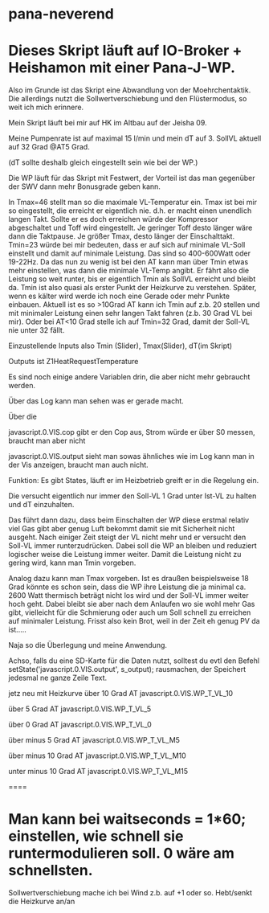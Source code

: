 # pana-neverend

Dieses Skript läuft auf IO-Broker + Heishamon mit einer Pana-J-WP.
=====
Also im Grunde ist das Skript eine Abwandlung von der Moehrchentaktik. Die allerdings nutzt die Sollwertverschiebung und den Flüstermodus, so weit ich mich erinnere.



Mein Skript läuft bei mir auf HK im Altbau auf der Jeisha 09.

Meine Pumpenrate ist auf maximal 15 l/min und mein dT auf 3. SollVL aktuell auf 32 Grad @AT5 Grad.

(dT sollte deshalb gleich eingestellt sein wie bei der WP.)

Die WP läuft für das Skript mit Festwert, der Vorteil ist das man gegenüber der SWV dann mehr Bonusgrade geben kann.

In Tmax=46 stellt man so die maximale VL-Temperatur ein. Tmax ist bei mir so eingestellt, die erreicht er eigentlich nie. d.h. er macht einen unendlich langen Takt. Sollte er es doch erreichen würde der Kompressor abgeschaltet und Toff wird eingestellt. Je geringer Toff desto länger wäre dann die Taktpause. Je größer Tmax, desto länger der Einschalttakt. Tmin=23 würde bei mir bedeuten, dass er auf sich auf minimale VL-Soll einstellt und damit auf minimale Leistung. Das sind so 400-600Watt oder 19-22Hz. Da das nun zu wenig ist bei den AT kann man über Tmin etwas mehr einstellen, was dann die minimale VL-Temp angibt. Er fährt also die Leistung so weit runter, bis er eigentlich Tmin als SollVL erreicht und bleibt da. Tmin ist also quasi als erster Punkt der Heizkurve zu verstehen. Später, wenn es kälter wird werde ich noch eine Gerade oder mehr Punkte einbauen. Aktuell ist es so >10Grad AT kann ich Tmin auf z.b. 20 stellen und mit minimaler Leistung einen sehr langen Takt fahren (z.b. 30 Grad VL bei mir). Oder bei AT<10 Grad stelle ich auf Tmin=32 Grad, damit der Soll-VL nie unter 32 fällt.



Einzustellende Inputs also Tmin (Slider), Tmax(Slider), dT(im Skript)

Outputs ist Z1HeatRequestTemperature



Es sind noch einige andere Variablen drin, die aber nicht mehr gebraucht werden.

Über das Log kann man sehen was er gerade macht.

Über die

javascript.0.VIS.cop gibt er den Cop aus, Strom würde er über S0 messen, braucht man aber nicht

javascript.0.VIS.output sieht man sowas ähnliches wie im Log kann man in der Vis anzeigen, braucht man auch nicht.



Funktion: Es gibt States, läuft er im Heizbetrieb greift er in die Regelung ein.

Die versucht eigentlich nur immer den Soll-VL 1 Grad unter Ist-VL zu halten und dT einzuhalten.

Das führt dann dazu, dass beim Einschalten der WP diese erstmal relativ viel Gas gibt aber genug Luft bekommt damit sie mit Sicherheit nicht ausgeht. Nach einiger Zeit steigt der VL nicht mehr und er versucht den Soll-VL immer runterzudrücken. Dabei soll die WP an bleiben und reduziert logischer weise die Leistung immer weiter. Damit die Leistung nicht zu gering wird, kann man Tmin vorgeben.

Analog dazu kann man Tmax vorgeben. Ist es draußen beispielsweise 18 Grad könnte es schon sein, dass die WP ihre Leistung die ja minimal ca. 2600 Watt thermisch beträgt nicht los wird und der Soll-VL immer weiter hoch geht. Dabei bleibt sie aber nach dem Anlaufen wo sie wohl mehr Gas gibt, vielleicht für die Schmierung oder auch um Soll schnell zu erreichen auf minimaler Leistung. Frisst also kein Brot, weil in der Zeit eh genug PV da ist.....



Naja so die Überlegung und meine Anwendung.


Achso, falls du eine SD-Karte für die Daten nutzt, solltest du evtl den Befehl
setState('javascript.0.VIS.output', s_output);
rausmachen, der Speichert jedesmal ne ganze Zeile Text.

jetz neu mit Heizkurve 
über 10 Grad AT  javascript.0.VIS.WP_T_VL_10

über 5 Grad AT  javascript.0.VIS.WP_T_VL_5

über 0 Grad AT  javascript.0.VIS.WP_T_VL_0

über minus 5 Grad AT  javascript.0.VIS.WP_T_VL_M5

über minus 10 Grad AT  javascript.0.VIS.WP_T_VL_M10

unter minus 10 Grad AT  javascript.0.VIS.WP_T_VL_M15

====
# Man kann bei waitseconds = 1*60; einstellen, wie schnell sie runtermodulieren soll. 0 wäre am schnellsten.

Sollwertverschiebung mache ich bei Wind z.b. auf +1 oder so. Hebt/senkt die Heizkurve an/an
